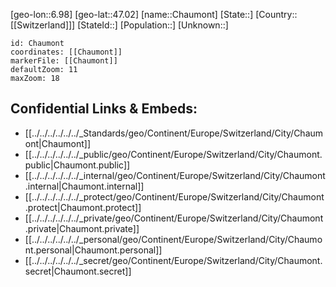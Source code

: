 ﻿---
location: [47.02,6.98]
mapzoom: [7,12] 
mapmarker: city 
type: City
tags:
- geo/City


SpocWebEntityId: 29564
isDeleted: false
confidential: public

---
[geo-lon::6.98]
[geo-lat::47.02]
[name::Chaumont]
[State::]
[Country::[[Switzerland]]]
[StateId::]
[Population::]
[Unknown::]


```leaflet
id: Chaumont
coordinates: [[Chaumont]]
markerFile: [[Chaumont]]
defaultZoom: 11 
maxZoom: 18
```


## Confidential Links & Embeds: 
- [[../../../../../../_Standards/geo/Continent/Europe/Switzerland/City/Chaumont|Chaumont]] 
- [[../../../../../../_public/geo/Continent/Europe/Switzerland/City/Chaumont.public|Chaumont.public]] 
- [[../../../../../../_internal/geo/Continent/Europe/Switzerland/City/Chaumont.internal|Chaumont.internal]] 
- [[../../../../../../_protect/geo/Continent/Europe/Switzerland/City/Chaumont.protect|Chaumont.protect]] 
- [[../../../../../../_private/geo/Continent/Europe/Switzerland/City/Chaumont.private|Chaumont.private]] 
- [[../../../../../../_personal/geo/Continent/Europe/Switzerland/City/Chaumont.personal|Chaumont.personal]] 
- [[../../../../../../_secret/geo/Continent/Europe/Switzerland/City/Chaumont.secret|Chaumont.secret]] 
